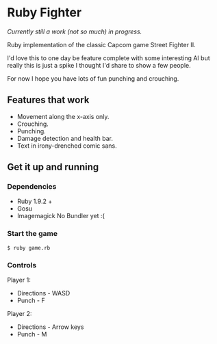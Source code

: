 # Ruby Fighter

*Currently still a work (not so much) in progress.*

Ruby implementation of the classic Capcom game Street Fighter II.

I'd love this to one day be feature complete with some interesting AI but really this is just a spike I thought I'd share to show a few people.

For now I hope you have lots of fun punching and crouching.

## Features that work
* Movement along the x-axis only.
* Crouching.
* Punching.
* Damage detection and health bar.
* Text in irony-drenched comic sans.

## Get it up and running

### Dependencies
* Ruby 1.9.2 +
* Gosu
* Imagemagick
No Bundler yet :( 

### Start the game
```
$ ruby game.rb
```
### Controls

Player 1:
* Directions - WASD
* Punch - F

Player 2:
* Directions - Arrow keys
* Punch - M